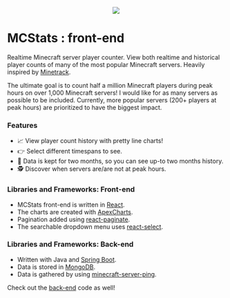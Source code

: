 <p align="center">
	<img src="https://i.imgur.com/hprX8oH.png">
</p>

# MCStats : front-end

Realtime Minecraft server player counter. View both realtime and historical player counts of many of the most popular Minecraft servers. Heavily inspired by [Minetrack](https://github.com/Cryptkeeper/Minetrack 'Minetrack').

The ultimate goal is to count half a million Minecraft players during peak hours on over 1,000 Minecraft servers! I would like for as many servers as possible to be included. Currently, more popular servers (200+ players at peak hours) are prioritized to have the biggest impact.

### Features

- 📈 View player count history with pretty line charts!
- 👉 Select different timespans to see.
- 💽 Data is kept for two months, so you can see up-to two months history.
- 🕵️‍ Discover when servers are/are not at peak hours.

### Libraries and Frameworks: Front-end

- MCStats front-end is written in [React](https://reactjs.org/ 'React').
- The charts are created with [ApexCharts](https://apexcharts.com/ 'ApexCharts').
- Pagination added using [react-paginate](https://github.com/AdeleD/react-paginate 'react-paginate').
- The searchable dropdown menu uses [react-select](https://react-select.com/home 'react-select').

### Libraries and Frameworks: Back-end

- Written with Java and [Spring Boot](https://spring.io/projects/spring-boot 'Spring Boot').
- Data is stored in [MongoDB](https://www.mongodb.com/ 'MongoDB').
- Data is gathered by using [minecraft-server-ping](https://github.com/lucaazalim/minecraft-server-ping 'minecraft-server-ping').

Check out the [back-end](https://github.com/bricefrisco/mcstats-us-backend 'back-end') code as well!
